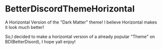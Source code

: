 # BetterDiscordThemeHorizontal
A Horizontal Version of the "Dark Matter" theme! I believe Horizontal makes it look much better!

So,I decided to make a horizontal version of a already popular "Theme" on BD(BetterDisord), I hope yall enjoy!
